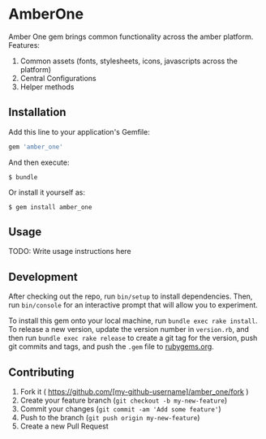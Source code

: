 # AmberOne

Amber One gem brings common functionality across the amber platform. Features: 
1. Common assets (fonts, stylesheets, icons, javascripts across the platform)
2. Central Configurations
3. Helper methods

## Installation

Add this line to your application's Gemfile:

```ruby
gem 'amber_one'
```

And then execute:

    $ bundle

Or install it yourself as:

    $ gem install amber_one

## Usage

TODO: Write usage instructions here

## Development

After checking out the repo, run `bin/setup` to install dependencies. Then, run `bin/console` for an interactive prompt that will allow you to experiment.

To install this gem onto your local machine, run `bundle exec rake install`. To release a new version, update the version number in `version.rb`, and then run `bundle exec rake release` to create a git tag for the version, push git commits and tags, and push the `.gem` file to [rubygems.org](https://rubygems.org).

## Contributing

1. Fork it ( https://github.com/[my-github-username]/amber_one/fork )
2. Create your feature branch (`git checkout -b my-new-feature`)
3. Commit your changes (`git commit -am 'Add some feature'`)
4. Push to the branch (`git push origin my-new-feature`)
5. Create a new Pull Request
